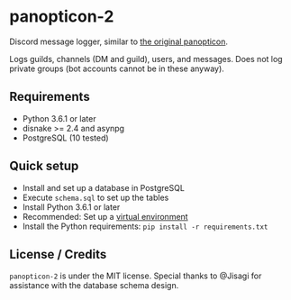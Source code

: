 # panopticon-2
Discord message logger, similar to [the original panopticon](https://github.com/ihaveamac/panopticon).

Logs guilds, channels (DM and guild), users, and messages. Does not log private groups (bot accounts cannot be in these anyway).

## Requirements
* Python 3.6.1 or later
* disnake >= 2.4 and asynpg
* PostgreSQL (10 tested)

## Quick setup
* Install and set up a database in PostgreSQL
* Execute `schema.sql` to set up the tables
* Install Python 3.6.1 or later
* Recommended: Set up a [virtual environment](https://docs.python.org/3/tutorial/venv.html)
* Install the Python requirements: `pip install -r requirements.txt`

## License / Credits
`panopticon-2` is under the MIT license. Special thanks to @Jisagi for assistance with the database schema design.
